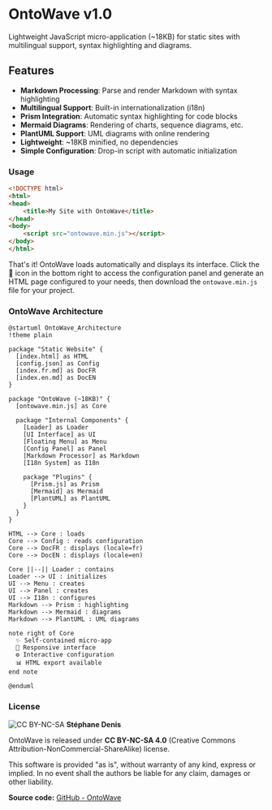 # OntoWave v1.0

Lightweight JavaScript micro-application (~18KB) for static sites with multilingual support, syntax highlighting and diagrams.

## Features

- **Markdown Processing**: Parse and render Markdown with syntax highlighting
- **Multilingual Support**: Built-in internationalization (i18n)
- **Prism Integration**: Automatic syntax highlighting for code blocks
- **Mermaid Diagrams**: Rendering of charts, sequence diagrams, etc.
- **PlantUML Support**: UML diagrams with online rendering
- **Lightweight**: ~18KB minified, no dependencies
- **Simple Configuration**: Drop-in script with automatic initialization

### Usage

```html
<!DOCTYPE html>
<html>
<head>
    <title>My Site with OntoWave</title>
</head>
<body>
    <script src="ontowave.min.js"></script>
</body>
</html>
```

That's it! OntoWave loads automatically and displays its interface. Click the 🌊 icon in the bottom right to access the configuration panel and generate an HTML page configured to your needs, then download the `ontowave.min.js` file for your project.

### OntoWave Architecture

```plantuml
@startuml OntoWave_Architecture
!theme plain

package "Static Website" {
  [index.html] as HTML
  [config.json] as Config
  [index.fr.md] as DocFR
  [index.en.md] as DocEN
}

package "OntoWave (~18KB)" {
  [ontowave.min.js] as Core
  
  package "Internal Components" {
    [Loader] as Loader
    [UI Interface] as UI
    [Floating Menu] as Menu
    [Config Panel] as Panel
    [Markdown Processor] as Markdown
    [I18n System] as I18n
    
    package "Plugins" {
      [Prism.js] as Prism
      [Mermaid] as Mermaid
      [PlantUML] as PlantUML
    }
  }
}

HTML --> Core : loads
Core --> Config : reads configuration
Core --> DocFR : displays (locale=fr)
Core --> DocEN : displays (locale=en)

Core ||--|| Loader : contains
Loader --> UI : initializes
UI --> Menu : creates
UI --> Panel : creates
UI --> I18n : configures
Markdown --> Prism : highlighting
Markdown --> Mermaid : diagrams
Markdown --> PlantUML : UML diagrams

note right of Core
  ✨ Self-contained micro-app
  🌊 Responsive interface
  ⚙️ Interactive configuration
  📊 HTML export available
end note

@enduml
```

### License

![CC BY-NC-SA](https://i.creativecommons.org/l/by-nc-sa/4.0/88x31.png) **Stéphane Denis**

OntoWave is released under **CC BY-NC-SA 4.0** (Creative Commons Attribution-NonCommercial-ShareAlike) license.

This software is provided "as is", without warranty of any kind, express or implied. In no event shall the authors be liable for any claim, damages or other liability.

**Source code:** [GitHub - OntoWave](https://github.com/stephanedenis/OntoWave)
